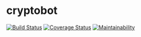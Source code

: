 # cryptobot
[![Build Status](https://travis-ci.org/babasbot/cryptobot.svg?branch=master)](https://travis-ci.org/babasbot/cryptobot)
[![Coverage Status](https://coveralls.io/repos/github/babasbot/cryptobot/badge.svg?branch=master)](https://coveralls.io/github/babasbot/cryptobot?branch=master)
[![Maintainability](https://api.codeclimate.com/v1/badges/69706090f5866aebea3f/maintainability)](https://codeclimate.com/github/babasbot/cryptobot/maintainability)
